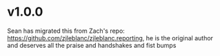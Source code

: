 # v1.0.0

Sean has migrated this from Zach's repo: https://github.com/zjleblanc/zjleblanc.reporting, he is the original author and deserves all the praise and handshakes and fist bumps

